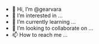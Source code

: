- 👋 Hi, I’m @gearvara
- 👀 I’m interested in ...
- 🌱 I’m currently learning ...
- 💞️ I’m looking to collaborate on ...
- 📫 How to reach me ...

<!---
gearvara/gearvara is a ✨ special ✨ repository because its `README.md` (this file) appears on your GitHub profile.
You can click the Preview link to take a look at your changes.
--->
